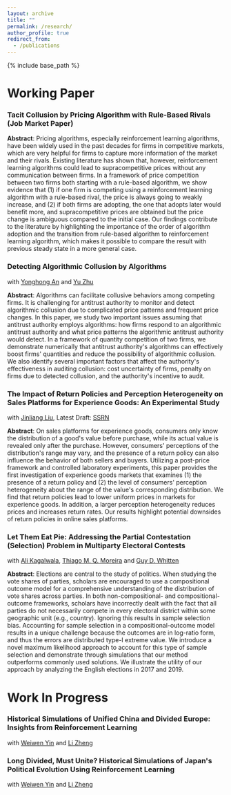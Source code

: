 ```yaml
---
layout: archive
title: ""
permalink: /research/
author_profile: true
redirect_from:
  - /publications
---
```


{% include base_path %}

# Working Paper
### Tacit Collusion by Pricing Algorithm with Rule-Based Rivals (Job Market Paper)

**Abstract**: Pricing algorithms, especially reinforcement learning algorithms, have been widely used in the past decades for firms in competitive markets, which are very helpful for firms to capture more information of the market and their rivals. Existing literature has shown that, however, reinforcement learning algorithms could lead to supracompetitive prices without any communication between firms. In a framework of price competition between two firms both starting with a rule-based algorithm, we show evidence that (1) if one firm is competing using a reinforcement learning algorithm with a rule-based rival, the price is always going to weakly increase, and (2) if both firms are adopting, the one that adopts later would benefit more, and supracompetitive prices are obtained but the price change is ambiguous compared to the initial case. Our findings contribute to the literature by highlighting the importance of the order of algorithm adoption and the transition from rule-based algorithm to reinforcement learning algorithm, which makes it possible to compare the result with previous steady state in a more general case.

### Detecting Algorithmic Collusion by Algorithms

with [Yonghong An](https://people.tamu.edu/~yonghongan/) and [Yu Zhu](https://sites.google.com/site/yuzhu2757/)

**Abstract**: Algorithms can facilitate collusive behaviors among competing firms. It is challenging for antitrust authority to monitor and detect algorithmic collusion due to complicated price patterns and frequent price changes. In this paper, we study two important issues assuming that antitrust authority employs algorithms: how firms respond to an algorithmic antitrust authority and what price patterns the algorithmic antitrust authority would detect. In a framework of quantity competition of two firms, we demonstrate numerically that antitrust authority's algorithms can effectively boost firms' quantities and reduce the possibility of algorithmic collusion. We also identify several important factors that affect the authority's effectiveness in auditing collusion: cost uncertainty of firms, penalty on firms due to detected collusion, and the authority's incentive to audit. 

### The Impact of Return Policies and Perception Heterogeneity on Sales Platforms for Experience Goods: An Experimental Study

with [Jinliang Liu](https://sites.google.com/view/jinliangliu),      Latest Draft: [SSRN](https://papers.ssrn.com/sol3/papers.cfm?abstract_id=5112511)

**Abstract**: On sales platforms for experience goods, consumers only know the distribution of a good's value before purchase, while its actual value is revealed only after the purchase. However, consumers' perceptions of the distribution's range may vary, and the presence of a return policy can also influence the behavior of both sellers and buyers. Utilizing a post-price framework and controlled laboratory experiments, this paper provides the first investigation of experience goods markets that examines (1) the presence of a return policy and (2) the level of consumers' perception heterogeneity about the range of the value's corresponding distribution. We find that return policies lead to lower uniform prices in markets for experience goods. In addition, a larger perception heterogeneity reduces prices and increases return rates. Our results highlight potential downsides of return policies in online sales platforms.

### Let Them Eat Pie: Addressing the Partial Contestation (Selection) Problem in Multiparty Electoral Contests

with [Ali Kagalwala](https://www.alikagalwala.com/), [Thiago M. Q. Moreira](https://www.thiagomqmoreira.com/) and [Guy D. Whitten](https://bush.tamu.edu/faculty/gwhitten/)

**Abstract**: Elections are central to the study of politics. When studying the vote shares of parties, scholars are encouraged to use a compositional outcome model for a comprehensive understanding of the distribution of vote shares across parties. In both non-compositional- and compositional-outcome frameworks, scholars have incorrectly dealt with the fact that all parties do not necessarily compete in every electoral district within some geographic unit (e.g., country). Ignoring this results in sample selection bias. Accounting for sample selection in a compositional-outcome model results in a unique challenge because the outcomes are in log-ratio form, and thus the errors are distributed type-I extreme value. We introduce a novel maximum likelihood approach to account for this type of sample selection and demonstrate through simulations that our method outperforms commonly used solutions. We illustrate the utility of our approach by analyzing the English elections in 2017 and 2019.

# Work In Progress

### Historical Simulations of Unified China and Divided Europe: Insights from Reinforcement Learning

with [Weiwen Yin](https://www.weiwenyin.org/) and [Li Zheng](https://iesr.jnu.edu.cn/2019/0821/c17702a512553/page.htm)

### Long Divided, Must Unite? Historical Simulations of Japan's Political Evolution Using Reinforcement Learning

with [Weiwen Yin](https://www.weiwenyin.org/) and [Li Zheng](https://iesr.jnu.edu.cn/2019/0821/c17702a512553/page.htm)
